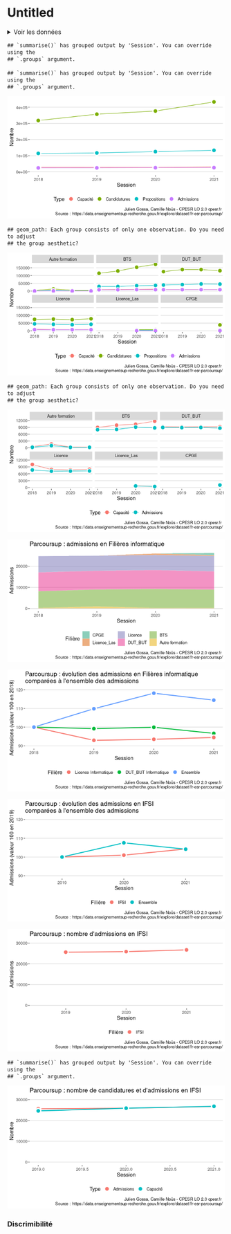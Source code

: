 Untitled
================

<details>
<summary>
Voir les données
</summary>

    ## Joining, by = "col"
    ## Joining, by = "col"
    ## Joining, by = "col"

| col                                                                                                                                              | ps18 | ps19 | ps20 | ps21 |
|:-------------------------------------------------------------------------------------------------------------------------------------------------|:-----|:-----|:-----|:-----|
| Session                                                                                                                                          | TRUE | TRUE | TRUE | TRUE |
| Code.UAI.de.l.établissement                                                                                                                      | TRUE | TRUE | TRUE | TRUE |
| Établissement                                                                                                                                    | TRUE | TRUE | TRUE | TRUE |
| Code.départemental.de.l.établissement                                                                                                            | TRUE | TRUE | TRUE | TRUE |
| Département.de.l.établissement                                                                                                                   | TRUE | TRUE | TRUE | TRUE |
| Région.de.l.établissement                                                                                                                        | TRUE | TRUE | TRUE | TRUE |
| Académie.de.l.établissement                                                                                                                      | TRUE | TRUE | TRUE | TRUE |
| Filière.de.formation.très.agrégée                                                                                                                | TRUE | TRUE | TRUE | TRUE |
| Filière.de.formation                                                                                                                             | TRUE | TRUE | TRUE | TRUE |
| Concours.communs.et.banques.d.épreuves                                                                                                           | TRUE | TRUE | TRUE | NA   |
| Filière.de.formation.détaillée                                                                                                                   | TRUE | TRUE | TRUE | TRUE |
| Filière.de.formation.très.détaillée                                                                                                              | TRUE | TRUE | TRUE | TRUE |
| Lien.de.la.formation.sur.la.plateforme.Parcoursup                                                                                                | TRUE | TRUE | TRUE | TRUE |
| Coordonnées.GPS.de.la.formation                                                                                                                  | TRUE | TRUE | TRUE | TRUE |
| Capacité.de.l.établissement.par.formation                                                                                                        | TRUE | TRUE | TRUE | TRUE |
| Effectif.total.des.candidats.pour.une.formation                                                                                                  | TRUE | TRUE | TRUE | TRUE |
| Dont.effectif.des.candidates.pour.une.formation                                                                                                  | TRUE | TRUE | TRUE | TRUE |
| Effectif.total.des.candidats.en.phase.principale                                                                                                 | TRUE | TRUE | TRUE | TRUE |
| Dont.effectif.des.candidats.ayant.postulé.en.internat                                                                                            | TRUE | TRUE | TRUE | TRUE |
| Effectif.des.candidats.néo.bacheliers.généraux.en.phase.principale                                                                               | TRUE | TRUE | TRUE | TRUE |
| Dont.effectif.des.candidats.boursiers.néo.bacheliers.généraux.en.phase.principale                                                                | TRUE | TRUE | TRUE | TRUE |
| Effectif.des.candidats.néo.bacheliers.technologiques.en.phase.principale                                                                         | TRUE | TRUE | TRUE | TRUE |
| Dont.effectif.des.candidats.boursiers.néo.bacheliers.technologiques.en.phase.principale                                                          | TRUE | TRUE | TRUE | TRUE |
| Effectif.des.candidats.néo.bacheliers.professionnels.en.phase.principale                                                                         | TRUE | TRUE | TRUE | TRUE |
| Dont.effectif.des.candidats.boursiers.néo.bacheliers.professionnels.en.phase.principale                                                          | TRUE | TRUE | TRUE | TRUE |
| Effectif.des.autres.candidats.en.phase.principale                                                                                                | TRUE | TRUE | TRUE | TRUE |
| Effectif.total.des.candidats.en.phase.complémentaire                                                                                             | TRUE | TRUE | TRUE | TRUE |
| Effectif.des.candidats.néo.bacheliers.généraux.en.phase.complémentaire                                                                           | TRUE | TRUE | TRUE | TRUE |
| Effectif.des.candidats.néo.bacheliers.technologique.en.phase.complémentaire                                                                      | TRUE | TRUE | TRUE | TRUE |
| Effectif.des.candidats.néo.bacheliers.professionnels.en.phase.complémentaire                                                                     | TRUE | TRUE | TRUE | TRUE |
| Effectifs.des.autres.candidats.en.phase.complémentaire                                                                                           | TRUE | TRUE | TRUE | TRUE |
| Effectif.total.des.candidats.classés.par.l.établissement.en.phase.principale                                                                     | TRUE | TRUE | TRUE | TRUE |
| Effectif.des.candidats.classés.par.l.établissement.en.phase.complémentaire                                                                       | TRUE | TRUE | TRUE | TRUE |
| Effectif.des.candidats.classés.par.l.établissement.en.internat..CPGE.                                                                            | TRUE | TRUE | TRUE | TRUE |
| Effectif.des.candidats.classés.par.l.établissement.hors.internat..CPGE.                                                                          | TRUE | TRUE | TRUE | TRUE |
| Effectif.des.candidats.néo.bacheliers.généraux.classés.par.l.établissement                                                                       | TRUE | TRUE | TRUE | TRUE |
| Dont.effectif.des.candidats.boursiers.néo.bacheliers.généraux.classés.par.l.établissement                                                        | TRUE | TRUE | TRUE | TRUE |
| Effectif.des.candidats.néo.bacheliers.technologiques.classés.par.l.établissement                                                                 | TRUE | TRUE | TRUE | TRUE |
| Dont.effectif.des.candidats.boursiers.néo.bacheliers.technologiques.classés.par.l.établissement                                                  | TRUE | TRUE | TRUE | TRUE |
| Effectif.des.candidats.néo.bacheliers.professionnels.classés.par.l.établissement                                                                 | TRUE | TRUE | TRUE | TRUE |
| Dont.effectif.des.candidats.boursiers.néo.bacheliers.professionnels.classés.par.l.établissement                                                  | TRUE | TRUE | TRUE | TRUE |
| Effectif.des.autres.candidats.classés.par.l.établissement                                                                                        | TRUE | TRUE | TRUE | TRUE |
| Effectif.total.des.candidats.ayant.reçu.une.proposition.d.admission.de.la.part.de.l.établissement                                                | TRUE | TRUE | TRUE | TRUE |
| Rang.du.dernier.appelé                                                                                                                           | TRUE | TRUE | NA   | NA   |
| Effectif.total.des.candidats.ayant.accepté.la.proposition.de.l.établissement..admis.                                                             | TRUE | TRUE | TRUE | TRUE |
| Dont.effectif.des.candidates.admises                                                                                                             | TRUE | TRUE | TRUE | TRUE |
| Effectif.des.admis.en.phase.principale                                                                                                           | TRUE | TRUE | TRUE | TRUE |
| Effectif.des.admis.en.phase.complémentaire                                                                                                       | TRUE | TRUE | TRUE | TRUE |
| Dont.effectif.des.admis.en.internat                                                                                                              | TRUE | TRUE | TRUE | TRUE |
| Dont.effectif.des.admis.boursiers.néo.bacheliers                                                                                                 | TRUE | TRUE | TRUE | TRUE |
| Effectif.des.admis.néo.bacheliers                                                                                                                | TRUE | TRUE | TRUE | TRUE |
| Effectif.des.admis.néo.bacheliers.généraux                                                                                                       | TRUE | TRUE | TRUE | TRUE |
| Effectif.des.admis.néo.bacheliers.technologiques                                                                                                 | TRUE | TRUE | TRUE | TRUE |
| Effectif.des.admis.néo.bacheliers.professionnels                                                                                                 | TRUE | TRUE | TRUE | TRUE |
| Effectif.des.autres.candidats.admis                                                                                                              | TRUE | TRUE | TRUE | TRUE |
| Dont.effectif.des.admis.néo.bacheliers.sans.information.sur.la.mention.au.bac                                                                    | TRUE | TRUE | TRUE | TRUE |
| Dont.effectif.des.admis.néo.bacheliers.sans.mention.au.bac                                                                                       | TRUE | TRUE | TRUE | TRUE |
| Dont.effectif.des.admis.néo.bacheliers.avec.mention.Assez.Bien.au.bac                                                                            | TRUE | TRUE | TRUE | TRUE |
| Dont.effectif.des.admis.néo.bacheliers.avec.mention.Bien.au.bac                                                                                  | TRUE | TRUE | TRUE | TRUE |
| Dont.effectif.des.admis.néo.bacheliers.avec.mention.Très.Bien.au.bac                                                                             | TRUE | TRUE | TRUE | TRUE |
| Effectif.des.admis.néo.bacheliers.généraux.ayant.eu.une.mention.au.bac                                                                           | TRUE | TRUE | TRUE | TRUE |
| Effectif.des.admis.néo.bacheliers.technologiques.ayant.eu.une.mention.au.bac                                                                     | TRUE | TRUE | TRUE | TRUE |
| Effectif.des.admis.néo.bacheliers.professionnels.ayant.eu.une.mention.au.bac                                                                     | TRUE | TRUE | TRUE | TRUE |
| Dont.effectif.des.admis.issus.du.même.établissement..BTS.CPGE.                                                                                   | TRUE | TRUE | TRUE | TRUE |
| Dont.effectif.des.admises.issues.du.même.établissement..BTS.CPGE.                                                                                | TRUE | TRUE | TRUE | TRUE |
| Dont.effectif.des.admis.issus.de.la.même.académie                                                                                                | TRUE | TRUE | TRUE | TRUE |
| Dont.effectif.des.admis.issus.de.la.même.académie..Paris.Créteil.Versailles.réunies.                                                             | TRUE | TRUE | TRUE | TRUE |
| X..d.admis.dont.filles                                                                                                                           | TRUE | TRUE | TRUE | TRUE |
| X..d.admis.néo.bacheliers.issus.de.la.même.académie                                                                                              | TRUE | TRUE | TRUE | TRUE |
| X..d.admis.néo.bacheliers.issus.de.la.même.académie..Paris.Créteil.Versailles.réunies.                                                           | TRUE | TRUE | TRUE | TRUE |
| X..d.admis.néo.bacheliers.issus.du.même.établissement..BTS.CPGE.                                                                                 | TRUE | TRUE | NA   | TRUE |
| X..d.admis.néo.bacheliers.boursiers                                                                                                              | TRUE | TRUE | TRUE | TRUE |
| X..d.admis.néo.bacheliers                                                                                                                        | TRUE | TRUE | TRUE | TRUE |
| X..d.admis.néo.bacheliers.sans.information.sur.la.mention.au.bac                                                                                 | TRUE | TRUE | TRUE | TRUE |
| X..d.admis.néo.bacheliers.sans.mention.au.bac                                                                                                    | TRUE | TRUE | TRUE | TRUE |
| X..d.admis.néo.bacheliers.avec.mention.Assez.Bien.au.bac                                                                                         | TRUE | TRUE | TRUE | TRUE |
| X..d.admis.néo.bacheliers.avec.mention.Bien.au.bac                                                                                               | TRUE | TRUE | TRUE | TRUE |
| X..d.admis.néo.bacheliers.avec.mention.Très.Bien.au.bac                                                                                          | TRUE | TRUE | TRUE | TRUE |
| X..d.admis.néo.bacheliers.généraux                                                                                                               | TRUE | TRUE | TRUE | TRUE |
| Dont…d.admis.avec.mention                                                                                                                        | TRUE | TRUE | TRUE | NA   |
| X..d.admis.néo.bacheliers.technologiques                                                                                                         | TRUE | TRUE | TRUE | TRUE |
| Dont…d.admis.avec.mention.1                                                                                                                      | TRUE | TRUE | TRUE | NA   |
| X..d.admis.néo.bacheliers.professionnels                                                                                                         | TRUE | TRUE | TRUE | TRUE |
| Dont…d.admis.avec.mention.2                                                                                                                      | TRUE | TRUE | TRUE | NA   |
| tri                                                                                                                                              | TRUE | TRUE | TRUE | TRUE |
| Statut.de.l.établissement.de.la.filière.de.formation..public..privé..                                                                            | NA   | TRUE | TRUE | TRUE |
| Dont.effectif.des.admis.ayant.reçu.leur.proposition.d.admission.à.l.ouverture.de.la.procédure.principale                                         | NA   | TRUE | TRUE | TRUE |
| Dont.effectif.des.admis.ayant.reçu.leur.proposition.d.admission.avant.le.baccalauréat                                                            | NA   | TRUE | TRUE | TRUE |
| Dont.effectif.des.admis.ayant.reçu.leur.proposition.d.admission.avant.la.fin.de.la.procédure.principale                                          | NA   | TRUE | TRUE | TRUE |
| X..d.admis.ayant.reçu.leur.proposition.d.admission.à.l.ouverture.de.la.procédure.principale                                                      | NA   | TRUE | TRUE | TRUE |
| X..d.admis.ayant.reçu.leur.proposition.d.admission.avant.le.baccalauréat                                                                         | NA   | TRUE | TRUE | TRUE |
| X..d.admis.ayant.reçu.leur.proposition.d.admission.avant.la.fin.de.la.procédure.principale                                                       | NA   | TRUE | TRUE | TRUE |
| Sélectivité                                                                                                                                      | NA   | NA   | TRUE | TRUE |
| Libellé.formation                                                                                                                                | NA   | NA   | TRUE | TRUE |
| Effectif.des.candidats.en.terminale.générale.ayant.reçu.une.proposition.d.admission.de.la.part.de.l.établissement                                | NA   | NA   | TRUE | TRUE |
| Dont.effectif.des.candidats.boursiers.en.terminale.générale.ayant.reçu.une.proposition.d.admission.de.la.part.de.l.établissement                 | NA   | NA   | TRUE | TRUE |
| Effectif.des.candidats.en.terminale.technologique.ayant.reçu.une.proposition.d.admission.de.la.part.de.l.établissement                           | NA   | NA   | TRUE | TRUE |
| Dont.effectif.des.candidats.boursiers.en.terminale.technologique.ayant.reçu.une.proposition.d.admission.de.la.part.de.l.établissement            | NA   | NA   | TRUE | TRUE |
| Effectif.des.candidats.en.terminale.professionnelle.ayant.reçu.une.proposition.d.admission.de.la.part.de.l.établissement                         | NA   | NA   | TRUE | TRUE |
| Dont.effectif.des.candidats.boursiers.en.terminale.générale.professionnelle.ayant.reçu.une.proposition.d.admission.de.la.part.de.l.établissement | NA   | NA   | TRUE | TRUE |
| Effectif.des.autres.candidats.ayant.reçu.une.proposition.d.admission.de.la.part.de.l.établissement                                               | NA   | NA   | TRUE | TRUE |
| Regroupement.1.effectué.par.les.formations.pour.les.classements                                                                                  | NA   | NA   | TRUE | TRUE |
| Rang.du.dernier.appelé.du.groupe.1                                                                                                               | NA   | NA   | TRUE | TRUE |
| Regroupement.2.effectué.par.les.formations.pour.les.classements                                                                                  | NA   | NA   | TRUE | TRUE |
| Rang.du.dernier.appelé.du.groupe.2                                                                                                               | NA   | NA   | TRUE | TRUE |
| Regroupement.3.effectué.par.les.formations.pour.les.classements                                                                                  | NA   | NA   | TRUE | TRUE |
| Rang.du.dernier.appelé.du.groupe.3                                                                                                               | NA   | NA   | TRUE | TRUE |
| Regroupement.4.effectué.par.les.formations.pour.les.classements                                                                                  | NA   | NA   | TRUE | NA   |
| Rang.du.dernier.appelé.du.groupe.4                                                                                                               | NA   | NA   | TRUE | NA   |
| Regroupement.5.effectué.par.les.formations.pour.les.classements                                                                                  | NA   | NA   | TRUE | NA   |
| Rang.du.dernier.appelé.du.groupe.5                                                                                                               | NA   | NA   | TRUE | NA   |
| Indicateur.Parcoursup.du.taux.d.accès.des.candidats.ayant.postulé.à.la.formation..ratio.entre.le.dernier.appelé.et.le.dernier.classé.            | NA   | NA   | TRUE | NA   |
| Dont.taux.d.accès.des.candidats.ayant.un.bac.professionnel.ayant.postulé.à.la.formation                                                          | NA   | NA   | TRUE | TRUE |
| Dont.taux.d.accès.des.candidats.ayant.un.bac.général.ayant.postulé.à.la.formation                                                                | NA   | NA   | TRUE | TRUE |
| Dont.taux.d.accès.des.candidats.ayant.un.bac.technologique.ayant.postulé.à.la.formation                                                          | NA   | NA   | TRUE | TRUE |
| COD\_AFF\_FORM                                                                                                                                   | NA   | NA   | TRUE | TRUE |
| Commune.de.l.établissement                                                                                                                       | NA   | NA   | NA   | TRUE |
| Dont.effectif.des.admis.néo.bacheliers.avec.mention.Très.Bien.avec.félicitations.au.bac                                                          | NA   | NA   | NA   | TRUE |
| X..d.admis.néo.bacheliers.avec.mention.Très.Bien.avec.félicitations.au.bac                                                                       | NA   | NA   | NA   | TRUE |
| Dont…d.admis.avec.mention..BG.                                                                                                                   | NA   | NA   | NA   | TRUE |
| Dont…d.admis.avec.mention..BT.                                                                                                                   | NA   | NA   | NA   | TRUE |
| Dont…d.admis.avec.mention..BP.                                                                                                                   | NA   | NA   | NA   | TRUE |
| list\_com                                                                                                                                        | NA   | NA   | NA   | TRUE |
| Taux.d.accès.des.candidats.ayant.postulé.à.la.formation..ratio.entre.le.dernier.appelé.et.le.nombre.vœux.PP.                                     | NA   | NA   | NA   | TRUE |
| LIB\_FOR\_VOE\_INS                                                                                                                               | NA   | NA   | NA   | TRUE |
| detail\_forma2                                                                                                                                   | NA   | NA   | NA   | TRUE |
| etablissement\_id\_paysage                                                                                                                       | NA   | NA   | NA   | TRUE |
| composante\_id\_paysage                                                                                                                          | NA   | NA   | NA   | TRUE |

</details>

    ## `summarise()` has grouped output by 'Session'. You can override using the
    ## `.groups` argument.

    ## `summarise()` has grouped output by 'Session'. You can override using the
    ## `.groups` argument.

![](parcoursup_files/figure-gfm/info.total-1.png)<!-- -->

    ## geom_path: Each group consists of only one observation. Do you need to adjust
    ## the group aesthetic?

![](parcoursup_files/figure-gfm/info.fil-1.png)<!-- -->

    ## geom_path: Each group consists of only one observation. Do you need to adjust
    ## the group aesthetic?

![](parcoursup_files/figure-gfm/info.fil.capad-1.png)<!-- -->

![](parcoursup_files/figure-gfm/info.fil.ad-1.png)<!-- -->

![](parcoursup_files/figure-gfm/info.L-1.png)<!-- -->

![](parcoursup_files/figure-gfm/IFSI-1.png)<!-- -->

![](parcoursup_files/figure-gfm/ifsi2-1.png)<!-- -->

    ## `summarise()` has grouped output by 'Session'. You can override using the
    ## `.groups` argument.

![](parcoursup_files/figure-gfm/ifsi3-1.png)<!-- -->

### Discrimibilité
